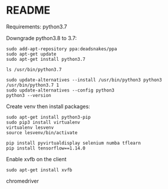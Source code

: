 # README
Requirements: python3.7

Downgrade python3.8 to 3.7:
```
sudo add-apt-repository ppa:deadsnakes/ppa
sudo apt-get update
sudo apt-get install python3.7

ls /usr/bin/python3.7

sudo update-alternatives --install /usr/bin/python3 python3 /usr/bin/python3.7 1
sudo update-alternatives --config python3
python3 --version
```
Create venv then install packages:
```
sudo apt-get install python3-pip
sudo pip3 install virtualenv
virtualenv lesvenv
source lesvenv/bin/activate

pip install pyvirtualdisplay selenium numba tflearn
pip install tensorflow==1.14.0
```
Enable xvfb on the client
```
sudo apt-get install xvfb
```
chromedriver
